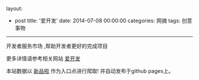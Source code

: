 layout: 
  - post 
title: '爱开发' 
date: 2014-07-08 00:00:00 
categories: 网摘 
tags: 创意事物 
---

开发者服务市场 ,帮助开发者更好的完成项目  

更多详情请参考相关网站 [爱开发](http://www.akaifa.com/)  

本站数据以 [新品啦](http://xinpinla.com/) 作为入口点进行爬取! 并自动发布于github pages上。  
